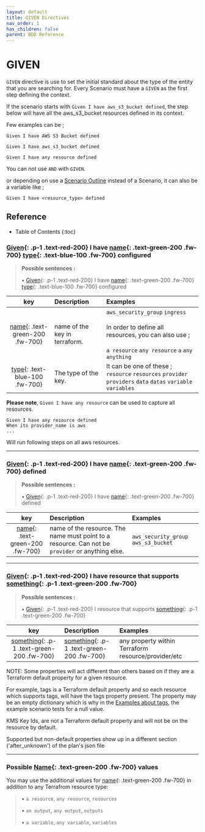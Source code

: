 ```yaml
---
layout: default
title: GIVEN Directives
nav_order: 1
has_children: false
parent: BDD Reference
---
```


# GIVEN

`GIVEN` directive is use to set the initial standard about the type of the entity that you are searching for.
Every Scenario must have a `GIVEN` as the first step defining the context.

If the scenario starts with `Given I have aws_s3_bucket defined`, the step below will have all the aws_s3_bucket resources defined in its context.


Few examples can be ;

```gherkin
Given I have AWS S3 Bucket defined
```

```gherkin
Given I have aws_s3_bucket defined
```

```gherkin
Given I have any resource defined
```

You can not use `AND` with `GIVEN`.

or depending on use a [Scenario Outline](/pages/bdd-references#Scenario) instead of a Scenario, it can also 
be a variable like ;

```gherkin
Given I have <resource_type> defined
```

## Reference
* Table of Contents
{:toc}

### [Given](#){: .p-1 .text-red-200} I have [name](#){: .text-green-200 .fw-700} [type](#){: .text-blue-100 .fw-700} configured


> __Possible sentences :__
>
> ▪
[Given](#){: .p-1 .text-red-200} 
I have 
[name](#){: .text-green-200 .fw-700} 
[type](#){: .text-blue-100 .fw-700} 
configured
>
| key | Description | Examples |
|:---:|:----------|:-|
| [name](#){: .text-green-200 .fw-700}  | name of the key in terraform. | `aws_security_group` `ingress`<br><br>In order to define all resources, you can also use ;<br><br>`a resource` `any resource` `a` `any` `anything` |
| [type](#){: .text-blue-100 .fw-700}  | The type of the key. | It can be one of these ;<br>`resource` `resources` `provider` `providers` `data` `datas` `variable` `variables` |

__Please note__, `Given I have any resource` can be used to capture all resources.
```
Given I have any resource defined
When its provider_name is aws
...
```
Will run following steps on all aws resources.



----------------------
### [Given](#){: .p-1 .text-red-200} I have [name](#){: .text-green-200 .fw-700} defined


> __Possible sentences :__
>
> ▪
[Given](#){: .p-1 .text-red-200} 
I have 
[name](#){: .text-green-200 .fw-700} 
defined
>
| key | Description | Examples |
|:---:|:----------|:-|
| [name](#){: .text-green-200 .fw-700}  | name of the resource. The name must point to a resource. Can not be `provider` or anything else. | `aws_security_group` `aws_s3_bucket` |



----------------------
### [Given](#){: .p-1 .text-red-200} I have resource that supports [something](#){: .p-1 .text-green-200 .fw-700}


> __Possible sentences :__
>
> ▪
[Given](#){: .p-1 .text-red-200} 
I resource that supports 
[something](#){: .p-1 .text-green-200 .fw-700}
>
| key | Description | Examples |
|:---:|:----------|:-|
| [something](#){: .p-1 .text-green-200 .fw-700}  | [something](#){: .p-1 .text-green-200 .fw-700} | any property within Terraform resource/provider/etc | `tags` `access_key` `ingress` `"something with spaces"` `kms_key_id` |

NOTE: Some properties will act different than others based on if they are a Terraform default property for a given resource. 

For example, tags is a Terraform default property and so each resource which supports tags, will have the tags property present.
The property may be an empty dictionary which is why in the [Examples about tags](/pages/Examples/tags_related.html), the example 
scenario tests for a null value.

KMS Key Ids, are not a Terraform default property and will not be on the resource by default. 

Supported but non-default properties show up in a different section ('after_unknown') of the plan's json file


----------------------
### Possible [Name](#){: .text-green-200 .fw-700} values

You may use the additional values for [name](#){: .text-green-200 .fw-700} in addition to any Terrafrom resource type:

> ▪ `a resource`, `any resource`, `resources`
> 
> ▪ `an output`, `any output`, `outputs`
> 
> ▪ `a variable`, `any variable`, `variables`
